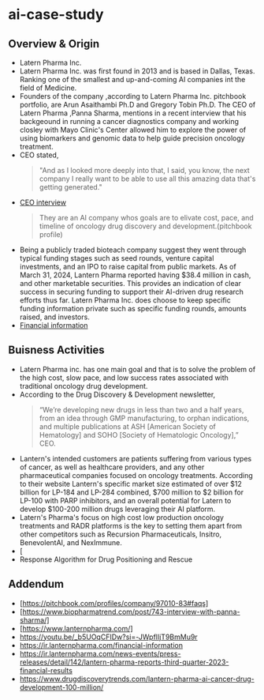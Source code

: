 # ai-case-study

## Overview & Origin

* Latern Pharma Inc.
* Latern Pharma Inc. was first found in 2013 and is based in Dallas, Texas. Ranking one of the smallest and up-and-coming AI companies int the field of Medicine.
* Founders of the company ,according to Latern Pharma Inc. pitchbook portfolio, are Arun Asaithambi Ph.D and Gregory Tobin Ph.D. The CEO of Latern Pharma ,Panna Sharma, mentions in a recent interview that his backgeound in running a cancer diagnostics company and working closley with Mayo Clinic's Center allowed him to explore the power of using biomarkers and genomic data to help guide precision oncology treatment. 
* CEO stated,
   >"And as I looked more deeply into that, I said, you know, the next company I really want to be able to use all this amazing data that's getting generated."
* [CEO interview](https://youtu.be/_b5UOqCFIDw?si=-JWpflIjT9BmMu9r)
   >They are an AI company whos goals are to elivate cost, pace, and timeline of oncology drug discovery and development.(pitchbook profile) 
* Being a publicly traded bioteach company suggest they went through typical funding stages such as seed rounds, venture capital investments, and an IPO to raise capital from public markets. As of March 31, 2024, Lantern Pharma reported having $38.4 million in cash, and other marketable securities. This provides an indication of clear success in securing funding to support their AI-driven drug research efforts thus far. Latern Pharma Inc. does choose to keep specific funding information private such as specific funding rounds, amounts raised, and investors. 
*  [Financial information](https://ir.lanternpharma.com/financial-information)
## Buisness Activities
* Latern Pharma inc. has one main goal and that is to solve the problem of the high cost, slow pace, and low success rates associated with traditional oncology drug development. 
* According to the Drug Discovery & Development newsletter,
  >“We’re developing new drugs in less than two and a half years, from an idea through GMP manufacturing, to orphan indications, and multiple publications at ASH [American Society of Hematology] and SOHO [Society of Hematologic Oncology],” CEO.
* Lantern's intended customers are patients suffering from various types of cancer, as well as healthcare providers, and any other pharmaceutical companies focused on oncology treatments. According to their website Lantern's specific market size estimated of over $12 billion for LP-184 and LP-284 combined, $700 million to $2 billion for LP-100 with PARP inhibitors, and an overall potential for Latern to develop $100-200 million drugs leveraging their AI platform.
* Latern's Pharma's focus on high cost low production oncology treatments and RADR platforms is the key to setting them apart from other competitors such as Recursion Pharmaceuticals, Insitro, BenevolentAI, and NexImmune.
*  [
*   Response Algorithm for Drug Positioning and Rescue 









## Addendum 
* [https://pitchbook.com/profiles/company/97010-83#faqs]
* [https://www.biopharmatrend.com/post/743-interview-with-panna-sharma/]
* [https://www.lanternpharma.com/]
* https://youtu.be/_b5UOqCFIDw?si=-JWpflIjT9BmMu9r
* https://ir.lanternpharma.com/financial-information
* https://ir.lanternpharma.com/news-events/press-releases/detail/142/lantern-pharma-reports-third-quarter-2023-financial-results
* https://www.drugdiscoverytrends.com/lantern-pharma-ai-cancer-drug-development-100-million/

